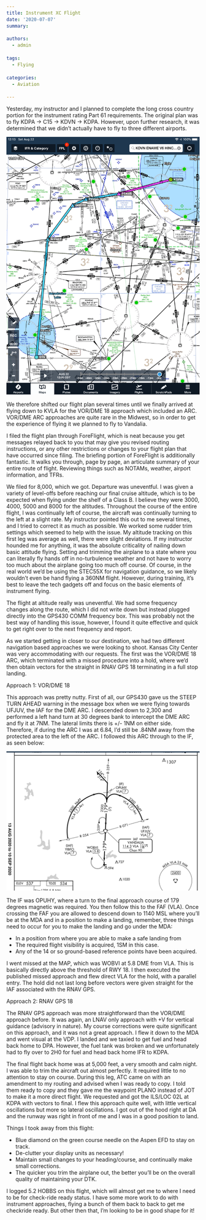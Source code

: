 ```yaml
---
title: Instrument XC Flight
date: '2020-07-07'
summary:

authors:
  - admin

tags:
  - Flying

categories:
  - Aviation

---
```

Yesterday, my instructor and I planned to complete the long cross country portion for the instrument rating Part 61 requirements. The original plan was to fly KDPA -> C15 -> KDVN -> KDPA. However, upon further research, it was determined that we didn’t actually have to fly to three different airports.

![png](images/post_33_1.png)

We therefore shifted our flight plan several times until we finally arrived at flying down to KVLA for the VOR/DME 18 approach which included an ARC. VOR/DME ARC approaches are quite rare in the Midwest, so in order to get the experience of flying it we planned to fly to Vandalia.

I filed the flight plan through ForeFlight, which is neat because you get messages relayed back to you that may give you revised routing instructions, or any other restrictions or changes to your flight plan that have occurred since filing. The briefing portion of ForeFlight is additionally fantastic. It walks you through, page by page, an articulate summary of your entire route of flight. Reviewing things such as NOTAMs, weather, airport information, and TFRs.

We filed for 8,000, which we got. Departure was uneventful. I was given a variety of level-offs before reaching our final cruise altitude, which is to be expected when flying under the shelf of a Class B. I believe they were 3000, 4000, 5000 and 8000 for the altitudes. Throughout the course of the entire flight, I was continually left of course, the aircraft was continually turning to the left at a slight rate. My instructor pointed this out to me several times, and I tried to correct it as much as possible. We worked some rudder trim settings which seemed to help with the issue. My altitude tracking on this first leg was average as well, there were slight deviations. If my instructor hounded me for anything, it was the absolute criticality of nailing down basic attitude flying. Setting and trimming the airplane to a state where you can literally fly hands off in no-turbulence weather and not have to worry too much about the airplane going too much off course. Of course, in the real world we’d be using the STEC55X for navigation guidance, so we likely wouldn’t even be hand flying a 360NM flight. However, during training, it’s best to leave the tech gadgets off and focus on the basic elements of instrument flying.

The flight at altitude really was uneventful. We had some frequency changes along the route, which I did not write down but instead plugged directly into the GPS430 COMM frequency box. This was probably not the best way of handling this issue, however, I found it quite effective and quick to get right over to the next frequency and report.

As we started getting in closer to our destination, we had two different navigation based approaches we were looking to shoot. Kansas City Center was very accommodating with our requests. The first was the VOR/DME 18 ARC, which terminated with a missed procedure into a hold, where we’d then obtain vectors for the straight in RNAV GPS 18 terminating in a full stop landing.

Approach 1: VOR/DME 18

This approach was pretty nutty. First of all, our GPS430 gave us the STEEP TURN AHEAD warning in the message box when we were flying towards UFJUV, the IAF for the DME ARC. I descended down to 2,300 and performed a left hand turn at 30 degrees bank to intercept the DME ARC and fly it at 7NM. The lateral limits there is +/- 1NM on either side. Therefore, if during the ARC I was at 6.84, I’d still be .84NM away from the protected area to the left of the ARC. I followed this ARC through to the IF, as seen below:

![jpg](images/post_33_2.jpg)

The IF was OPUHY, where a turn to the final approach course of 179 degrees magnetic was required. You then follow this to the FAF (VLA). Once crossing the FAF you are allowed to descend down to 1140 MSL where you’ll be at the MDA and in a position to make a landing, remember, three things need to occur for you to make the landing and go under the MDA:

- In a position from where you are able to make a safe landing from
- The required flight visibility is acquired, 1SM in this case.
- Any of the 14 or so ground-based reference points have been acquired.

I went missed at the MAP, which was WOBVI at 5.8 DME from VLA. This is basically directly above the threshold of RWY 18. I then executed the published missed approach and flew direct VLA for the hold, with a parallel entry. The hold did not last long before vectors were given straight for the IAF associated with the RNAV GPS.

Approach 2: RNAV GPS 18

The RNAV GPS approach was more straightforward than the VOR/DME approach before. It was again, an LNAV only approach with +V for vertical guidance (advisory in nature). My course corrections were quite significant on this approach, and it was not a great approach. I flew it down to the MDA and went visual at the VDP. I landed and we taxied to get fuel and head back home to DPA. However, the fuel tank was broken and we unfortunately had to fly over to 2H0 for fuel and head back home IFR to KDPA.

The final flight back home was at 5,000 feet, a very smooth and calm night. I was able to trim the aircraft out almost perfectly. It required little to no attention to stay on course. During this leg, ATC came on with an amendment to my routing and advised when I was ready to copy. I told them ready to copy and they gave me the waypoint PLANO instead of JOT to make it a more direct flight. We requested and got the ILS/LOC 02L at KDPA with vectors to final. I flew this approach quite well, with little vertical oscillations but more so lateral oscillations. I got out of the hood right at DA and the runway was right in front of me and I was in a good position to land.

Things I took away from this flight:

- Blue diamond on the green course needle on the Aspen EFD to stay on track.
- De-clutter your display units as necessary!
- Maintain small changes to your heading/course, and continually make small corrections.
- The quicker you trim the airplane out, the better you’ll be on the overall quality of maintaining your DTK.

I logged 5.2 HOBBS on this flight, which will almost get me to where I need to be for check-ride ready status. I have some more work to do with instrument approaches, flying a bunch of them back to back to get me checkride ready. But other then that, I’m looking to be in good shape for it!
